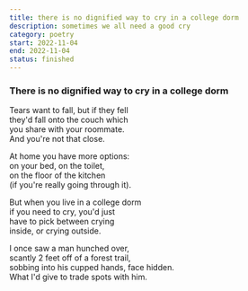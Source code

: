 ```yaml
---
title: there is no dignified way to cry in a college dorm
description: sometimes we all need a good cry
category: poetry
start: 2022-11-04
end: 2022-11-04
status: finished
---
```

### There is no dignified way to cry in a college dorm

Tears want to fall, but if they fell   
they'd fall onto the couch which       
you share with your roommate.          
And you're not that close.             
                                      
At home you have more options:         
on your bed, on the toilet,            
on the floor of the kitchen            
(if you're really going through it).   
                                      
But when you live in a college dorm    
if you need to cry, you'd just       
have to pick between crying            
inside, or crying outside.             
                                      
I once saw a man hunched over,         
scantly 2 feet off of a forest trail,  
sobbing into his cupped hands, face hidden.  
What I'd give to trade spots with him. 
